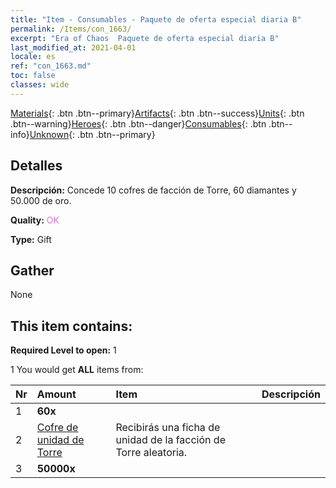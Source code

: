 ```yaml
---
title: "Item - Consumables - Paquete de oferta especial diaria B"
permalink: /Items/con_1663/
excerpt: "Era of Chaos  Paquete de oferta especial diaria B"
last_modified_at: 2021-04-01
locale: es
ref: "con_1663.md"
toc: false
classes: wide
---
```

 [Materials](/es/Items/){: .btn .btn--primary}[Artifacts](/es/Items/Artifacts/){: .btn .btn--success}[Units](/es/Items/Units/){: .btn .btn--warning}[Heroes](/es/Items/Heroes/){: .btn .btn--danger}[Consumables](/es/Items/Consumables/){: .btn .btn--info}[Unknown](/es/Items/Unknown/){: .btn .btn--primary}

## Detalles
 **Descripción:** Concede 10 cofres de facción de Torre, 60 diamantes y 50.000 de oro.

 **Quality:** <span style="color: #DA70D6">OK</span>

 **Type:** Gift

## Gather

  None

## This item contains:

 **Required Level to open:** 1

 1 You would get **ALL** items  from:

  | Nr | Amount |     Item    | Descripción |
  |:---|:-------|:------------|:-----------:|
  | 1 |  **60x** | <i class="fas fa-gem"/> |  | 
  | 2 | [Cofre de unidad de Torre](/es/Items/con_1274/) | Recibirás una ficha de unidad de la facción de Torre aleatoria. | 
  | 3 |  **50000x** | <i class="fas fa-coins"/> |  | 
